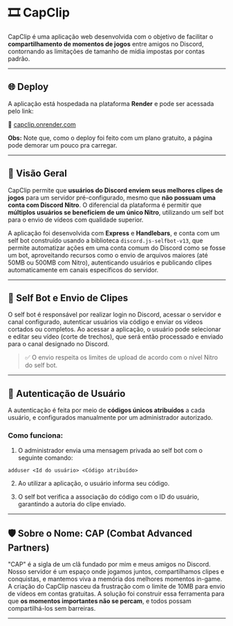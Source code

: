 # 🎞️ CapClip

CapClip é uma aplicação web desenvolvida com o objetivo de facilitar o **compartilhamento de momentos de jogos** entre amigos no Discord, contornando as limitações de tamanho de mídia impostas por contas padrão.

---

## 🌐 Deploy

A aplicação está hospedada na plataforma **Render** e pode ser acessada pelo link:

🔗 [capclip.onrender.com](https://capclip.onrender.com)

**Obs:** Note que, como o deploy foi feito com um plano gratuito, a página pode demorar um pouco pra carregar.

---

## 🚀 Visão Geral

CapClip permite que **usuários do Discord enviem seus melhores clipes de jogos** para um servidor pré-configurado, mesmo que **não possuam uma conta com Discord Nitro**. O diferencial da plataforma é permitir que **múltiplos usuários se beneficiem de um único Nitro**, utilizando um self bot para o envio de vídeos com qualidade superior.

A aplicação foi desenvolvida com **Express** e **Handlebars**, e conta com um self bot construído usando a biblioteca `discord.js-selfbot-v13`, que permite automatizar ações em uma conta comum do Discord como se fosse um bot, aproveitando recursos como o envio de arquivos maiores (até 50MB ou 500MB com Nitro), autenticando usuários e publicando clipes automaticamente em canais específicos do servidor.

---

## 🤖 Self Bot e Envio de Clipes

O self bot é responsável por realizar login no Discord, acessar o servidor e canal configurado, autenticar usuários via código e enviar os vídeos cortados ou completos. Ao acessar a aplicação, o usuário pode selecionar e editar seu vídeo (corte de trechos), que será então processado e enviado para o canal designado no Discord.

> ✅ O envio respeita os limites de upload de acordo com o nível Nitro do self bot.

---

## 🔐 Autenticação de Usuário

A autenticação é feita por meio de **códigos únicos atribuídos** a cada usuário, e configurados manualmente por um administrador autorizado.

### Como funciona:

1. O administrador envia uma mensagem privada ao self bot com o seguinte comando:

```
adduser <Id do usuário> <Código atribuído>
```


2. Ao utilizar a aplicação, o usuário informa seu código.

3. O self bot verifica a associação do código com o ID do usuário, garantindo a autoria do clipe enviado.

---

## 🛡️ Sobre o Nome: CAP (Combat Advanced Partners)

"CAP" é a sigla de um clã fundado por mim e meus amigos no Discord. Nosso servidor é um espaço onde jogamos juntos, compartilhamos clipes e conquistas, e mantemos viva a memória dos melhores momentos in-game. A criação do CapClip nasceu da frustração com o limite de 10MB para envio de vídeos em contas gratuitas. A solução foi construir essa ferramenta para que **os momentos importantes não se percam**, e todos possam compartilhá-los sem barreiras.

---
